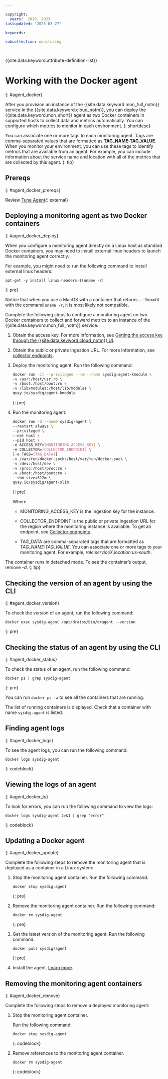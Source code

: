 ```yaml
---

copyright:
  years:  2018, 2023
lastupdated: "2023-03-27"

keywords:

subcollection: monitoring

---
```


{{site.data.keyword.attribute-definition-list}}

# Working with the Docker agent
{: #agent_docker}

After you provision an instance of the {{site.data.keyword.mon_full_notm}} service in the {{site.data.keyword.cloud_notm}}, you can deploy the {{site.data.keyword.mon_short}} agent as two Docker containers in supported hosts to collect data and metrics automatically. You can configure which metrics to monitor in each environment.
{: shortdesc}

You can associate one or more tags to each monitoring agent. Tags are comma-separated values that are formatted as **TAG_NAME:TAG_VALUE**. When you monitor your environment, you can use these tags to identify metrics that are available from an agent. For example, you can include information about the service name and location with all of the metrics that are collected by this agent.
{: tip}

## Prereqs
{: #agent_docker_prereqs}

Review [Tune Agent](https://docs.sysdig.com/en/docs/installation/sysdig-agent/agent-configuration/tune-agent/){: external}


## Deploying a monitoring agent as two Docker containers
{: #agent_docker_deploy}

When you configure a monitoring agent directly on a Linux host as standard Docker containers, you may need to install external linux headers to launch the monitoring agent correctly.

For example, you might need to run the following command to install external linux headers:

```text
apt-get -y install linux-headers-$(uname -r)
```
{: pre}

Notice that when you use a MacOS with a container that returns *...-linuxkit* with the command `uname -r`, it is most likely not compatible.

Complete the following steps to configure a monitoring agent on two Docker containers to collect and forward metrics to an instance of the {{site.data.keyword.mon_full_notm}} service:

1. Obtain the access key. For more information, see [Getting the access key through the {{site.data.keyword.cloud_notm}} UI](/docs/monitoring?topic=monitoring-access_key#access_key_ibm_cloud_ui).

2. Obtain the public or private ingestion URL. For more information, see [collector endpoints](/docs/monitoring?topic=monitoring-endpoints#endpoints_ingestion).

3. Deploy the monitoring agent. Run the following command:

    ```sh
    docker run -it --privileged --rm --name sysdig-agent-kmodule \
    -v /usr:/host/usr:ro \
    -v /boot:/host/boot:ro \
    -v /lib/modules:/host/lib/modules \
    quay.io/sysdig/agent-kmodule
    ```
    {: pre}

4. Run the monitoring agent:

   ```sh
   docker run -d --name sysdig-agent \
   --restart always \
   --privileged \
   --net host \
   --pid host \
   -e ACCESS_KEY=[MONITORING_ACCESS_KEY] \
   -e COLLECTOR=[COLLECTOR_ENDPOINT] \
   [-e TAGS=[TAG_DATA]]
   -v /var/run/docker.sock:/host/var/run/docker.sock \
   -v /dev:/host/dev \
   -v /proc:/host/proc:ro \
   -v /boot:/host/boot:ro \
   --shm-size=512m \
   quay.io/sysdig/agent-slim
   ```
   {: pre}

    Where

    * MONITORING_ACCESS_KEY is the ingestion key for the instance.

    * COLLECTOR_ENDPOINT is the public or private ingestion URL for the region where the monitoring instance is available. To get an endpoint, see [Collector endpoints](/docs/monitoring?topic=monitoring-endpoints#endpoints_ingestion).

    * TAG_DATA are comma-separated tags that are formatted as *TAG_NAME:TAG_VALUE*. You can associate one or more tags to your monitoring agent. For example, *role:serviceX,location:us-south*.

The container runs in detached mode. To see the container’s output, remove *-d*.
{: tip}

## Checking the version of an agent by using the CLI
{: #agent_docker_version}

To check the version of an agent, run the following command:

```text
docker exec sysdig-agent /opt/draios/bin/dragent --version
```
{: pre}

## Checking the status of an agent by using the CLI
{: #agent_docker_status}

To check the status of an agent, run the following command:

```text
docker ps | grep sysdig-agent
```
{: pre}

You can run `docker ps -a` to see all the containers that are running.

The list of running containers is displayed. Check that a container with name `sysdig-agent` is listed.

## Finding agent logs
{: #agent_docker_logs}

To see the agent logs, you can run the following command:

```text
docker logs sysdig-agent
```
{: codeblock}

## Viewing the logs of an agent
{: #agent_docker_ts}

To look for errors, you can run the following command to view the logs:

```text
docker logs sysdig-agent 2>&1 | grep "error"
```
{: codeblock}



## Updating a Docker agent
{: #agent_docker_update}

Complete the following steps to remove the monitoring agent that is deployed as a container in a Linux system:

1. Stop the monitoring agent container. Run the following command:

    ```text
    docker stop sysdig-agent
    ```
    {: pre}

2. Remove the monitoring agent container. Run the following command:

    ```text
    docker rm sysdig-agent
    ```
    {: pre}

3. Get the latest version of the monitoring agent. Run the following command:

    ```text
    docker pull sysdig/agent
    ```
    {: pre}

4. Install the agent. [Learn more](/docs/monitoring?topic=monitoring-config_agent#config_agent_docker).



## Removing the monitoring agent containers
{: #agent_docker_remove}

Complete the following steps to remove a deployed monitoring agent:

1. Stop the monitoring agent container.

    Run the following command:

    ```text
    docker stop sysdig-agent
    ```
    {: codeblock}

2. Remove references to the monitoring agent container.

    ```text
    docker rm sysdig-agent
    ```
    {: codeblock}
